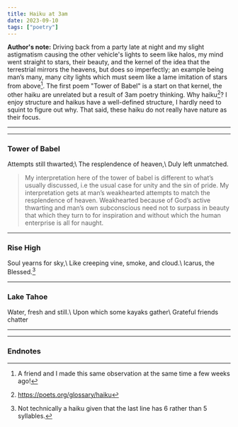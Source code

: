 ```yaml
---
title: Haiku at 3am
date: 2023-09-10
tags: ["poetry"]
---
```


**Author's note:** Driving back from a party late at night and my slight astigmatism causing the other vehicle's lights to seem like halos, my mind went straight to stars, their beauty, and the kernel of the idea that the terrestrial mirrors the heavens, but does so imperfectly; an example being man’s many, many city lights which must seem like a lame imitation of stars from above[^1]. The first poem "Tower of Babel" is a start on that kernel, the other haiku are unrelated but a result of 3am poetry thinking. Why haiku[^2]? I enjoy structure and haikus have a well-defined structure, I hardly need to squint to figure out why. That said, these haiku do not really have nature as their focus.

---
---

### Tower of Babel

Attempts still thwarted;\\
The resplendence of heaven,\\
Duly left unmatched.

> My interpretation here of the tower of babel is different to what’s usually discussed, i.e the usual case for unity and the sin of pride. My interpretation gets at man’s weakhearted attempts to match the resplendence of heaven. Weakhearted because of God’s active thwarting and man’s own subconscious need not to surpass in beauty that which they turn to for inspiration and without which the human enterprise is all for naught.

---

### Rise High

Soul yearns for sky,\\
Like creeping vine, smoke, and cloud.\\
Icarus, the Blessed.[^3]

---

### Lake Tahoe

Water, fresh and still.\\
Upon which some kayaks gather\\
Grateful friends chatter

---
---

### Endnotes 
[^1]: A friend and I made this same observation at the same time a few weeks ago!
[^2]: https://poets.org/glossary/haiku
[^3]: Not technically a haiku given that the last line has 6 rather than 5 syllables.